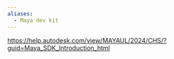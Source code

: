 ```yaml
---
aliases:
  - Maya dev kit
---
```

https://help.autodesk.com/view/MAYAUL/2024/CHS/?guid=Maya_SDK_Introduction_html